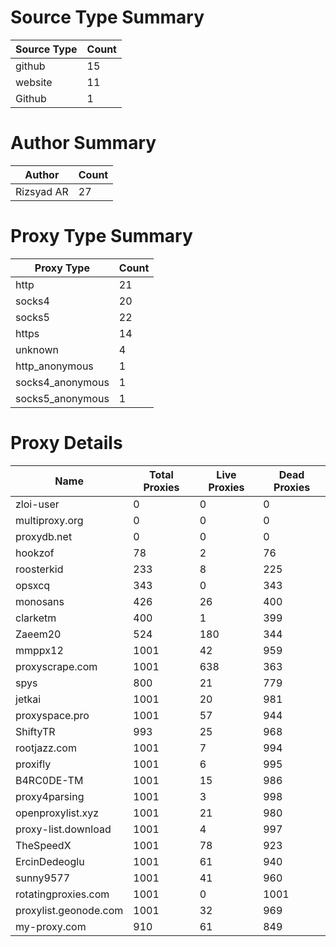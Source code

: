 # Source Type Summary

| Source Type | Count |
|-------------|-------|
| github | 15 |
| website | 11 |
| Github | 1 |


# Author Summary

| Author | Count |
|--------|-------|
| Rizsyad AR | 27 |


# Proxy Type Summary

| Proxy Type | Count |
|------------|-------|
| http | 21 |
| socks4 | 20 |
| socks5 | 22 |
| https | 14 |
| unknown | 4 |
| http_anonymous | 1 |
| socks4_anonymous | 1 |
| socks5_anonymous | 1 |


# Proxy Details

| Name | Total Proxies | Live Proxies | Dead Proxies |
|------|---------------|--------------|---------------|
| zloi-user | 0 | 0 | 0 |
| multiproxy.org | 0 | 0 | 0 |
| proxydb.net | 0 | 0 | 0 |
| hookzof | 78 | 2 | 76 |
| roosterkid | 233 | 8 | 225 |
| opsxcq | 343 | 0 | 343 |
| monosans | 426 | 26 | 400 |
| clarketm | 400 | 1 | 399 |
| Zaeem20 | 524 | 180 | 344 |
| mmppx12 | 1001 | 42 | 959 |
| proxyscrape.com | 1001 | 638 | 363 |
| spys | 800 | 21 | 779 |
| jetkai | 1001 | 20 | 981 |
| proxyspace.pro | 1001 | 57 | 944 |
| ShiftyTR | 993 | 25 | 968 |
| rootjazz.com | 1001 | 7 | 994 |
| proxifly | 1001 | 6 | 995 |
| B4RC0DE-TM | 1001 | 15 | 986 |
| proxy4parsing | 1001 | 3 | 998 |
| openproxylist.xyz | 1001 | 21 | 980 |
| proxy-list.download | 1001 | 4 | 997 |
| TheSpeedX | 1001 | 78 | 923 |
| ErcinDedeoglu | 1001 | 61 | 940 |
| sunny9577 | 1001 | 41 | 960 |
| rotatingproxies.com | 1001 | 0 | 1001 |
| proxylist.geonode.com | 1001 | 32 | 969 |
| my-proxy.com | 910 | 61 | 849 |
